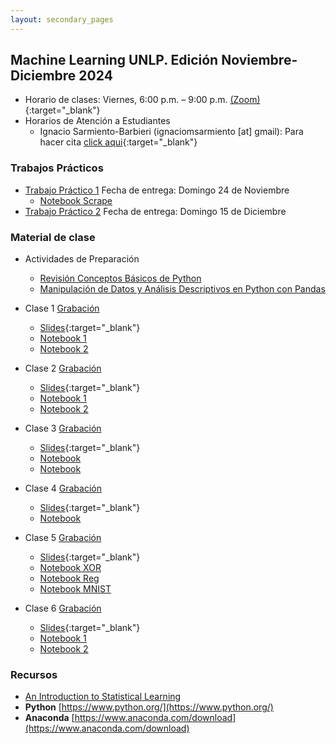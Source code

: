 ```yaml
---
layout: secondary_pages
---
```


## Machine Learning UNLP. Edición Noviembre-Diciembre 2024


- Horario de clases: Viernes, 6:00 p.m. – 9:00 p.m. [(Zoom)](){:target="_blank"}
- Horarios de Atención a Estudiantes
	- Ignacio Sarmiento-Barbieri (ignaciomsarmiento [at] gmail): Para hacer cita [click aqui](https://calendly.com/i-sarmiento/horarios-atencion-estudiantes){:target="_blank"}


### Trabajos Prácticos

- [Trabajo Práctico 1](https://github.com/ignaciomsarmiento/ML_UNLP_Lectures/blob/main/PS1/Problem_Set_1_UNLP.pdf) Fecha de entrega: Domingo 24 de Noviembre
	- [Notebook Scrape](https://github.com/ignaciomsarmiento/ML_UNLP_Lectures/blob/main/PS1/example_scrape.ipynb)
- [Trabajo Práctico 2](https://github.com/ignaciomsarmiento/ML_UNLP_Lectures/blob/main/PS2/Problem_Set_2_UNLP.pdf) Fecha de entrega: Domingo 15 de Diciembre

### Material de clase

- Actividades de Preparación
	- [Revisión Conceptos Básicos de Python](https://github.com/ignaciomsarmiento/ML_UNLP_Lectures/blob/main/Week00/S0_LSC1_Rev_Pyton.ipynb)
	- [Manipulación de Datos y Análisis Descriptivos en Python con Pandas](https://github.com/ignaciomsarmiento/ML_UNLP_Lectures/blob/main/Week00/S0_LSC2_Pandas.ipynb)
 


- Clase 1 [Grabación](https://www.dropbox.com/s/2mg9s80u8oq40tn/video1395225783.mp4?dl=0)
	- [Slides](https://github.com/ignaciomsarmiento/ML_UNLP_Lectures/blob/main/Week01/SS01.pdf){:target="_blank"}
	- [Notebook 1](https://github.com/ignaciomsarmiento/ML_UNLP_Lectures/blob/main/Week01/Notebook_SS01_CE.ipynb)
	- [Notebook 2](https://github.com/ignaciomsarmiento/ML_UNLP_Lectures/blob/main/Week01/Notebook_SS01_CV.ipynb)
		



- Clase 2 [Grabación](https://www.dropbox.com/scl/fi/p5lpny2g20ztjb40cjz01/video1610595846.mp4?rlkey=8txrkx5hr71q7me1x7w2engzt&dl=0)
	- [Slides](https://github.com/ignaciomsarmiento/ML_UNLP_Lectures/blob/main/Week02/SS02.pdf){:target="_blank"}
	- [Notebook 1](https://github.com/ignaciomsarmiento/ML_UNLP_Lectures/blob/main/Week02/Notebook_SS02_ModelSelection.ipynb)
	- [Notebook 2](https://github.com/ignaciomsarmiento/ML_UNLP_Lectures/blob/main/Week02/Notebook_SS02_Regularization.ipynb)
		

- Clase 3 [Grabación](https://www.dropbox.com/scl/fi/wknbya9hln9whbk2dw5uf/video1453922477.mp4?rlkey=j6cj7nx0924tr0un1yxcg9yby&st=kzk2fziy&dl=0)
	- [Slides](https://github.com/ignaciomsarmiento/ML_UNLP_Lectures/blob/main/Week03/SS03.pdf){:target="_blank"}
	- [Notebook](https://github.com/ignaciomsarmiento/ML_UNLP_Lectures/blob/main/Week03/Notebook_Lasso.ipynb)
	- [Notebook](https://github.com/ignaciomsarmiento/ML_UNLP_Lectures/blob/main/Week03/Notebook_SS03_arboles.ipynb)



- Clase 4 [Grabación](https://www.dropbox.com/scl/fi/x0e96tdxt49ltq198eubx/video1549292167.mp4?rlkey=6wpcov62ig6rs6xrdz5f2r5df&st=yzdcud04&dl=0)
	- [Slides](https://github.com/ignaciomsarmiento/ML_UNLP_Lectures/blob/main/Week04/SS04.pdf){:target="_blank"}
	- [Notebook](https://github.com/ignaciomsarmiento/ML_UNLP_Lectures/blob/main/Week04/Notebook_SS04_clasification.ipynb)




- Clase 5 [Grabación]()
	- [Slides](https://github.com/ignaciomsarmiento/ML_UNLP_Lectures/blob/main/Week05/SS05.pdf){:target="_blank"}
	- [Notebook XOR](https://github.com/ignaciomsarmiento/ML_UNLP_Lectures/blob/main/Week05/Notebook_SS05_XOR.ipynb)
	- [Notebook Reg](https://github.com/ignaciomsarmiento/ML_UNLP_Lectures/blob/main/Week05/Notebook_SS05_NN.ipynb)
	- [Notebook MNIST](https://github.com/ignaciomsarmiento/ML_UNLP_Lectures/blob/main/Week05/Notebook_SS05_MNIST.ipynb)


- Clase 6 [Grabación]()
	- [Slides](https://github.com/ignaciomsarmiento/ML_UNLP_Lectures/blob/main/Week06/SS06.pdf){:target="_blank"}
	- [Notebook 1](https://github.com/ignaciomsarmiento/ML_UNLP_Lectures/blob/main/Week06/Notebook_SS06_clasification_NN.ipynb)
	- [Notebook 2](https://github.com/ignaciomsarmiento/ML_UNLP_Lectures/blob/main/Week06/Notebook_SS06_imbalanced_data.ipynb)

### Recursos

- [An Introduction to Statistical Learning](https://hastie.su.domains/ISLP/ISLP_website.pdf.view-in-google.html)
- **Python**  [https://www.python.org/](https://www.python.org/)
- **Anaconda**  [https://www.anaconda.com/download](https://www.anaconda.com/download)


